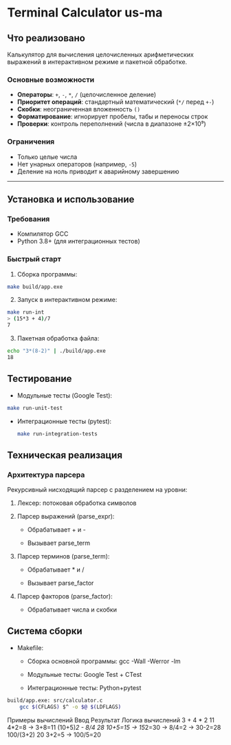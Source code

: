 # Terminal Calculator us-ma

## Что реализовано  
Калькулятор для вычисления целочисленных арифметических выражений в интерактивном режиме и пакетной обработке.

### Основные возможности
- **Операторы**: `+`, `-`, `*`, `/` (целочисленное деление)
- **Приоритет операций**: стандартный математический (`*/` перед `+-`)
- **Скобки**: неограниченная вложенность `()`
- **Форматирование**: игнорирует пробелы, табы и переносы строк
- **Проверки**: контроль переполнений (числа в диапазоне ±2×10⁹)

### Ограничения
- Только целые числа
- Нет унарных операторов (например, `-5`)
- Деление на ноль приводит к аварийному завершению

---

## Установка и использование

### Требования
- Компилятор GCC
- Python 3.8+ (для интеграционных тестов)

### Быстрый старт
1. Сборка программы:
```bash
make build/app.exe
```

2. Запуск в интерактивном режиме:
```bash
make run-int
> (15*3 + 4)/7
7
```

3. Пакетная обработка файла:
```bash
echo "3*(8-2)" | ./build/app.exe
18
```

## Тестирование
 - Модульные тесты (Google Test):
  ```bash
  make run-unit-test
  ```

 - Интеграционные тесты (pytest):
   ```bash
   make run-integration-tests
   ```

## Техническая реализация
### Архитектура парсера

Рекурсивный нисходящий парсер с разделением на уровни:

   1. Лексер: потоковая обработка символов

   2. Парсер выражений (parse_expr):

       - Обрабатывает + и -

       - Вызывает parse_term

   3. Парсер терминов (parse_term):

       - Обрабатывает * и /

       - Вызывает parse_factor

   4. Парсер факторов (parse_factor):

       - Обрабатывает числа и скобки

## Система сборки

   - Makefile:

       - Сборка основной программы: gcc -Wall -Werror -lm

       - Модульные тесты: Google Test + CTest

       - Интеграционные тесты: Python+pytest
```bash
build/app.exe: src/calculator.c
    gcc $(CFLAGS) $^ -o $@ $(LDFLAGS)
```

Примеры вычислений
Ввод	Результат	Логика вычислений
3 + 4 * 2	11	4*2=8 → 3+8=11
(10+5)*2 - 8/4	28	10+5=15 → 15*2=30 → 8/4=2 → 30-2=28
100/(3+2)	20	3+2=5 → 100/5=20
